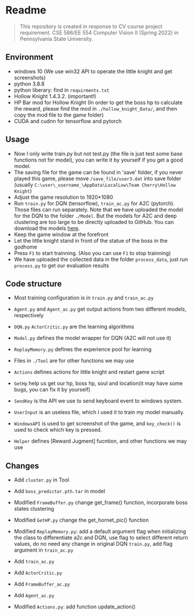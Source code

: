 # Readme
> This repository is created in response to CV course project requirement. CSE 586/EE 554 Computer Vision II (Spring 2022) in Pennsylvania State University. 

## Environment

- windows 10 (We use win32 API to operate the little knight and get screenshots)
- python 3.8.8
- python liberary: find in `requirments.txt`
- Hollow Knight 1.4.3.2. (important!)
- HP Bar mod for Hollow Knight (In order to get the boss hp to calculate the reward, please find the mod in `./hollow_knight_Data/`, and then copy the mod file to the game folder)
- CUDA and cudnn for tensorflow and pytorch

## Usage

- Now I only write train.py but not test.py (the file is just test some base functions not for model), you can write it by yourself if you get a good model.
- The saving file for the game can be found in 'save' folder, if you never played this game, please move `/save_file/user3.dat` into save folder (usually `C:\user\_username_\AppData\LocalLow\Team Cherry\Hollow Knight`)
- Adjust the game resolution to 1920*1080 
- Run `train.py` for DQN (tensorflow), `train_ac.py` for A2C (pytorch). Those files can run separately. Note that we have uploaded the model for the DQN to the folder `./Model`. But the models for A2C and deep clustering are too large to be directly uploaded to GitHub. You can download the models [here](https://drive.google.com/drive/folders/1Q-eCMJVrFKx-hhsvFBzu1pG7oK1RHvqe?usp=sharing).  
- Keep the game window at the forefront 
- Let the little knight stand in front of the statue of the boss in the godhome
- Press `F1` to start trainning. (Also you can use `F1` to stop trainning)
- We have uploaded the collected data in the folder `process_data`, just run `process.py` to get our evaluation results

## Code structure
- Most training configuration is in `train.py` and `train_ac.py`
- `Agent.py` and `Agent_ac.py` get output actions from two different models, respectively
- `DQN.py` `ActorCritic.py` are the learning algorithms
- `Model.py` defines the model wrapper for DQN (A2C will not use it)
- `ReplayMemory.py` defines the experience pool for learning

- Files in `./Tool` are for other functions we may use
- `Actions` defines actions for little knight and restart game script
- `GetHp` help us get our hp, boss hp, soul and location(it may have some bugs, you can fix it by yourself)
- `SendKey` is the API we use to send keyboard event to windows system.
- `UserInput` is an useless file, which I used it to train my model manually.
- `WindowsAPI` is used to get screenshot of the game, and `key_check()` is used to check which key is pressed.
- `Helper` defines [Reward Jugment] fucntion, and other functions we may use

## Changes

- Add `cluster.py` in Tool
- Add `boss_predictor.pth.tar` in model
- Modified `FrameBuffer.py` change get_frame() function, incorporate boss states clustering
- Modified `GetHP.py` change the get_hornet_pic() function
- Modified `ReplayMemory.py`: add a default argument flag when initializing the class to differentiate a2c and DQN, use flag to select different return values, do no need any change in original DQN `train.py`, add flag argument in `train_ac.py`

- Add `train_ac.py`
- Add `ActorCritic.py`
- Add `FrameBuffer_ac.py`
- Add `Agent_ac.py`
- Modified `Actions.py`: add function update_action()



